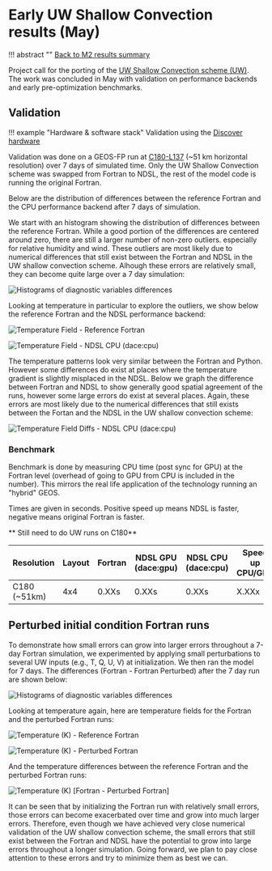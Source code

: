 # Early UW Shallow Convection results (May)

!!! abstract ""
    [Back to M2 results summary](summary.md)

Project call for the porting of the [UW Shallow Convection scheme (UW)](../../../GEOS/components/moist/UW.md). The work was concluded in May with validation on performance backends and early pre-optimization benchmarks.

## Validation

!!! example "Hardware & software stack"
    Validation using the [Discover hardware](./summary.md#hardware)

Validation was done on a GEOS-FP run at [C180-L137](https://geos-esm.github.io/SMT-Nebulae/GEOS/) (~51 km horizontal resolution) over 7 days of simulated time. Only the UW Shallow Convection scheme was swapped from Fortran to NDSL, the rest of the model code is running the original Fortran.

Below are the distribution of differences between the reference Fortran and the CPU performance backend after 7 days of simulation.

We start with an histogram showing the distribution of differences between the reference Fortran. While a good portion of the differences are centered around zero,
there are still a larger number of non-zero outliers. especially for relative humidity and wind. These outliers are most likely due to numerical differences that still exist between the Fortran and NDSL in the UW shallow convection scheme. Alhough these errors are relatively small, they can become quite large over a 7 day simulation:

![Histograms of diagnostic variables differences](../img/hist__dace_cpu_C180_v_Fortran__sfc.png)

Looking at temperature in particular to explore the outliers, we show below the reference Fortran and the NDSL performance backend:

![Temperature Field - Reference Fortran](../img/UW_T_fortran_world_C180.png)

![Temperature Field - NDSL CPU (dace:cpu)](../img/UW_T_dacecpu_world_C180.png)

The temperature patterns look very similar between the Fortran and Python. However some differences do exist at places where the temperature gradient is slightly misplaced in the NDSL. Below we graph the difference between Fortran and NDSL to show generally good spatial agreement of the runs, however some large errors do exist at several places. Again, these errors are most likely due to the numerical differences that still exists between the Fortan and the NDSL in the UW shallow convection scheme:

![Temperature Field Diffs - NDSL CPU (dace:cpu)](../img/UW_T_diff_world_C180.png)

### Benchmark

Benchmark is done by measuring CPU time (post sync for GPU) at the Fortran level (overhead of going to GPU from CPU is included in the number). This mirrors the real life application of the technology running an "hybrid" GEOS.

Times are given in seconds. Positive speed up means NDSL is faster, negative means original Fortran is faster.

** Still need to do UW runs on C180**

| Resolution   | Layout | Fortran | NDSL GPU (dace:gpu) | NDSL CPU (dace:cpu) | Speed up CPU/GPU | Speed up CPU/CPU |
| ----------   | ------ | ------- | ------------------- | ------------------------ | ---------------- | ---------------- |
| C180 (~51km) | 4x4    | 0.XXs   | 0.XXs               | 0.XXs                    | X.XXx            | -X.XXx           |


## Perturbed initial condition Fortran runs
To demonstrate how small errors can grow into larger errors throughout a 7-day Fortran simulation, we experimented by applying small perturbations to several UW inputs (e.g., T, Q, U, V) at initialization. We then ran the model for 7 days. The differences (Fortran - Fortran Perturbed) after the 7 day run are shown below:

![Histograms of diagnostic variables differences](../img/hist__fortran_perturbed_v_Fortran__sfc.png)

Looking at temperature again, here are temperature fields for the Fortran and the perturbed Fortran runs: 

![Temperature (K) - Reference Fortran](../img/T_fortran_no_perturb_world.png)

![Temperature (K) - Perturbed Fortran](../img/T_fortran_perturbed_world.png)

And the temperature differences between the reference Fortran and the perturbed Fortran runs:

![Temperature (K) [Fortran - Perturbed Fortran]](../img/T_diff_world_perturb.png)

It can be seen that by initializing the Fortran run with relatively small errors, those errors can become exacerbated over time and grow into much larger errors. Therefore, even though we have achieved very close numerical validation of the UW shallow convection scheme, the small errors that still exist between the Fortran and NDSL have the potential to grow into large errors throughout a longer simulation. Going forward, we plan to pay close attention to these errors and try to minimize them as best we can.